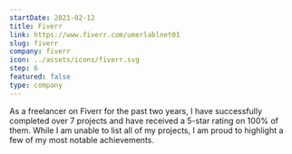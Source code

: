 ```yaml
---
startDate: 2021-02-12
title: Fiverr
link: https://www.fiverr.com/umerlablnet01
slug: fiverr
company: fiverr
icon: ../assets/icons/fiverr.svg
step: 6
featured: false
type: company
---
```


As a freelancer on Fiverr for the past two years, I have successfully completed over 7 projects and have received a 5-star rating on 100% of them. While I am unable to list all of my projects, I am proud to highlight a few of my most notable achievements.
